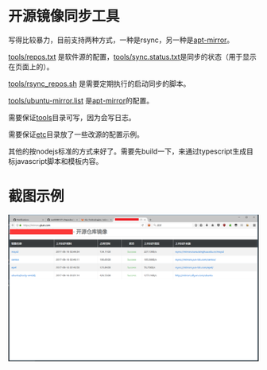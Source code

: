 # 开源镜像同步工具

写得比较暴力，目前支持两种方式，一种是rsync，另一种是[apt-mirror][1]。

[tools/repos.txt](tools/repos.txt) 是软件源的配置，[tools/sync.status.txt](tools/sync.status.txt)是同步的状态（用于显示在页面上的）。

[tools/rsync_repos.sh](tools/rsync_repos.sh) 是需要定期执行的启动同步的脚本。

[tools/ubuntu-mirror.list](tools/ubuntu-mirror.list) 是[apt-mirror][1]的配置。

需要保证[tools](tools)目录可写，因为会写日志。

需要保证[etc](etc)目录放了一些改源的配置示例。

其他的按nodejs标准的方式来好了。需要先build一下，来通过typescript生成目标javascript脚本和模板内容。

# 截图示例

![docs/h-1.png](docs/h-1.png)

[1]: https://github.com/apt-mirror/apt-mirror.git